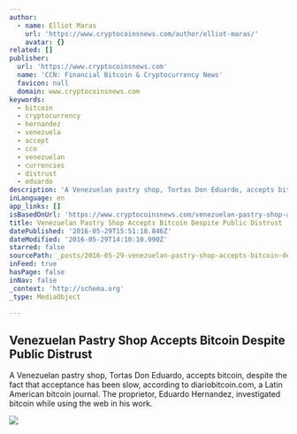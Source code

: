 ```yaml
---
author:
  - name: Elliot Maras
    url: 'https://www.cryptocoinsnews.com/author/elliot-maras/'
    avatar: {}
related: []
publisher:
  url: 'https://www.cryptocoinsnews.com'
  name: 'CCN: Financial Bitcoin & Cryptocurrency News'
  favicon: null
  domain: www.cryptocoinsnews.com
keywords:
  - bitcoin
  - cryptocurrency
  - hernandez
  - venezuela
  - accept
  - ccn
  - venezuelan
  - currencies
  - distrust
  - eduardo
description: 'A Venezuelan pastry shop, Tortas Don Eduardo, accepts bitcoin, despite the fact that acceptance has been slow, according to diariobitcoin.com, a Latin American bitcoin journal. The proprietor, Eduardo Hernandez, investigated bitcoin while using the web in his work.'
inLanguage: en
app_links: []
isBasedOnUrl: 'https://www.cryptocoinsnews.com/venezuelan-pastry-shop-accepts-bitcoin-despite-public-distrust/'
title: Venezuelan Pastry Shop Accepts Bitcoin Despite Public Distrust
datePublished: '2016-05-29T15:51:18.846Z'
dateModified: '2016-05-29T14:10:10.990Z'
starred: false
sourcePath: _posts/2016-05-29-venezuelan-pastry-shop-accepts-bitcoin-despite-public-distru.md
inFeed: true
hasPage: false
inNav: false
_context: 'http://schema.org'
_type: MediaObject

---
```

<article style=""><h1>Venezuelan Pastry Shop Accepts Bitcoin Despite Public Distrust</h1><p>A Venezuelan pastry shop, Tortas Don Eduardo, accepts bitcoin, despite the fact that acceptance has been slow, according to diariobitcoin.com, a Latin American bitcoin journal. The proprietor, Eduardo Hernandez, investigated bitcoin while using the web in his work.</p><img src="https://www.cryptocoinsnews.com/wp-content/uploads/2016/05/Pastry.jpg" /></article>